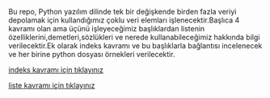 Bu repo, Python yazılım dilinde tek bir değişkende birden fazla veriyi depolamak için kullandığımız çoklu veri elemları işlenecektir.Başlıca 4 kavramı olan ama üçünü işleyeceğimiz başlıklardan listenin özelliklerini,demetleri,sözlükleri ve nerede kullanabileceğimiz hakkında bilgi verilecektir.Ek olarak indeks kavramı ve bu başlıklarla bağlantısı incelenecek ve her birine python dosyası örnekleri verilecektir.

<a href="https://github.com/lenoresdead/COKLU-VERI-ELEMANLARI/blob/425250c82021ef11aa57f709f5a425f3c2a7d62a/indekskavrami.md">indeks kavramı için tıklayınız</a>

<a href="https://github.com/lenoresdead/COKLU-VERI-ELEMANLARI/blob/5d5bcac712dbe6713f37aaf0816c88026b764888/Liste%20Kavrami.md">liste kavramı için tıklayınız</a>
